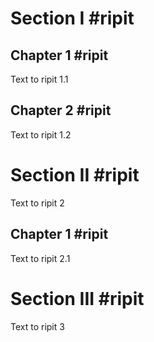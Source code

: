 ﻿# Section I #ripit

## Chapter 1 #ripit
Text to ripit 1.1

## Chapter 2 #ripit
Text to ripit 1.2

# Section II #ripit
Text to ripit 2

## Chapter 1 #ripit
Text to ripit 2.1

# Section III #ripit
Text to ripit 3


